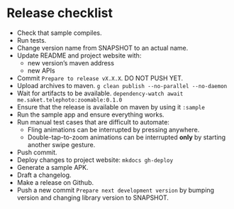 # Release checklist

- Check that sample compiles.
- Run tests.
- Change version name from SNAPSHOT to an actual name.
- Update README and project website with:
    - new version’s maven address
    - new APIs
- Commit `Prepare to release vX.X.X`. DO NOT PUSH YET.
- Upload archives to maven.
  `g clean publish --no-parallel --no-daemon`
- Wait for artifacts to be available.
  `dependency-watch await me.saket.telephoto:zoomable:0.1.0`
- Ensure that the release is available on maven by using it `:sample`
- Run the sample app and ensure everything works. 
- Run manual test cases that are difficult to automate:
  - Fling animations can be interrupted by pressing anywhere.
  - Double-tap-to-zoom animations can be interrupted **only** by starting another swipe gesture. 
- Push commit.
- Deploy changes to project website:
  `mkdocs gh-deploy`
- Generate a sample APK.
- Draft a changelog.
- Make a release on Github.
- Push a new commit `Prepare next development version` by bumping version and changing library version to SNAPSHOT.

